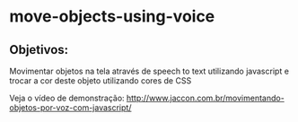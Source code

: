 # move-objects-using-voice

## Objetivos:
Movimentar objetos na tela através de speech to text utilizando javascript e trocar a cor deste objeto utilizando cores de CSS

Veja o vídeo de demonstração:
http://www.jaccon.com.br/movimentando-objetos-por-voz-com-javascript/
